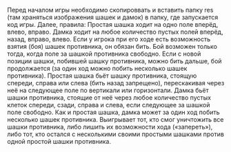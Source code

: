 Перед началом игры необходимо скопироввать и вставить папку res (там храняться изображения шашек и дамок) в папку, где запускается код игры.
Далее, правила:
Простая шашка ходит на одно поле вперёд, влево, вправо. Дамка ходит на любое количество пустых полей вперёд, назад, вправо, влево. Если у игрока при его ходе есть возможность взятия (боя) шашек противника, он обязан бить. Бой возможен только тогда, когда поле за шашкой противника свободно. Если с новой позиции шашки, побившей шашку противника, можно бить дальше, бой продолжается (за один ход можно побить несколько шашек противника). Простая шашка бьёт шашку противника, стоящую спереди, справа или слева (бить назад запрещено), перескакивая через неё на следующее поле по вертикали или горизонтали. Дамка бьёт шашки противника, стоящие от неё через любое количество пустых клеток спереди, сзади, справа и слева, если следующее за шашкой поле свободно. Как и простая шашка, дамка может за один ход побить несколько шашек противника. Выигрывает тот, кто смог уничтожить все шашки противника, либо лишить их возможности хода («запереть»), либо тот, кто остался с несколькими своими простыми шашками против одной простой шашки противника.
